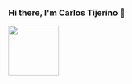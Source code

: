 ### Hi there, I'm Carlos Tijerino 👋

<div id="header" align="center">
  <img src="https://media.giphy.com/media/fvx95jkua5th3YeThr/giphy.gif" width="100" align="left"/>
</div>

</br>
<!--
**carlosTijerino/carlosTijerino** is a ✨ _special_ ✨ repository because its `README.md` (this file) appears on your GitHub profile.

Here are some ideas to get you started:

- 🔭 I’m currently working on ...
- 🌱 I’m currently learning ...
- 👯 I’m looking to collaborate on ...
- 🤔 I’m looking for help with ...
- 💬 Ask me about ...
- 📫 How to reach me: ...
- 😄 Pronouns: ...
- ⚡ Fun fact: ...
-->

### I´m a mobile iOS developer, I like movies and listening to music
- :mortar_board: Computer Systems Engineer (Instituto tecnologico de veracruz)
- :computer: iOS developer with objetive c & swift


### Connect with me


### Technology stack
